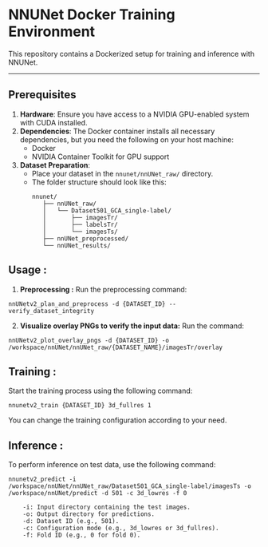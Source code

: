 # **NNUNet Docker Training Environment**

This repository contains a Dockerized setup for training and inference with NNUNet. 

---

## **Prerequisites**

1. **Hardware**: Ensure you have access to a NVIDIA GPU-enabled system with CUDA installed.
2. **Dependencies**: The Docker container installs all necessary dependencies, but you need the following on your host machine:
   - Docker
   - NVIDIA Container Toolkit for GPU support 
3. **Dataset Preparation**:
   - Place your dataset in the `nnunet/nnUNet_raw/` directory.
   - The folder structure should look like this:
     ```
     nnunet/
        ├── nnUNet_raw/
        │   └── Dataset501_GCA_single-label/
        │       ├── imagesTr/
        │       ├── labelsTr/
        │       └── imagesTs/
        ├── nnUNet_preprocessed/
        └── nnUNet_results/
     ```


## **Usage :**


1. **Preprocessing :** 
Run the preprocessing command: 

`nnUNetv2_plan_and_preprocess -d {DATASET_ID} --verify_dataset_integrity`

2. **Visualize overlay PNGs to verify the input data:** 
Run the command: 

`nnUNetv2_plot_overlay_pngs -d {DATASET_ID} -o /workspace/nnUNet/nnUNet_raw/{DATASET_NAME}/imagesTr/overlay`



## **Training :**
Start the training process using the following command:

`nnunetv2_train {DATASET_ID} 3d_fullres 1` 

You can change the training configuration according to your need.  

## **Inference :**
To perform inference on test data, use the following command:

``` 
nnunetv2_predict -i /workspace/nnUNet/nnUNet_raw/Dataset501_GCA_single-label/imagesTs -o /workspace/nnUNet/predict -d 501 -c 3d_lowres -f 0
```

```
    -i: Input directory containing the test images.
    -o: Output directory for predictions.
    -d: Dataset ID (e.g., 501).
    -c: Configuration mode (e.g., 3d_lowres or 3d_fullres).
    -f: Fold ID (e.g., 0 for fold 0).
```

